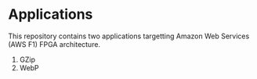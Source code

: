 # Applications
This repository contains two applications targetting Amazon Web Services (AWS F1) FPGA architecture.
1. GZip
2. WebP
